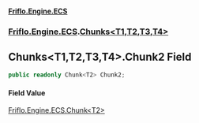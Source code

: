 #### [Friflo.Engine.ECS](index.md#'index')
### [Friflo.Engine.ECS](Friflo.Engine.ECS.md#'Friflo.Engine.ECS').[Chunks&lt;T1,T2,T3,T4&gt;](Chunks_T1,T2,T3,T4_.md#'Friflo.Engine.ECS.Chunks<T1,T2,T3,T4>')

## Chunks<T1,T2,T3,T4>.Chunk2 Field

```csharp
public readonly Chunk<T2> Chunk2;
```

#### Field Value
[Friflo.Engine.ECS.Chunk&lt;](Chunk_T_.md#'Friflo.Engine.ECS.Chunk<T>')[T2](Chunks_T1,T2,T3,T4_.md#Friflo.Engine.ECS.Chunks_T1,T2,T3,T4_.T2#'Friflo.Engine.ECS.Chunks<T1,T2,T3,T4>.T2')[&gt;](Chunk_T_.md#'Friflo.Engine.ECS.Chunk<T>')